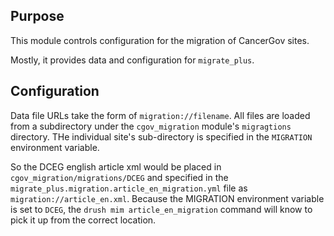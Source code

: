## Purpose
This module controls configuration for the migration of CancerGov sites.

Mostly, it provides data and configuration for `migrate_plus`.

## Configuration

Data file URLs take the form of `migration://filename`.  All files are loaded from a subdirectory under
the `cgov_migration` module's `migragtions` directory. THe individual site's sub-directory is specified in
the `MIGRATION` environment variable.

So the DCEG english article xml would be placed in `cgov_migration/migrations/DCEG` and specified in the
`migrate_plus.migration.article_en_migration.yml` file as `migration://article_en.xml`.  Because the MIGRATION
environment variable is set to `DCEG`, the `drush mim article_en_migration` command will know to pick it up
from the correct location.
